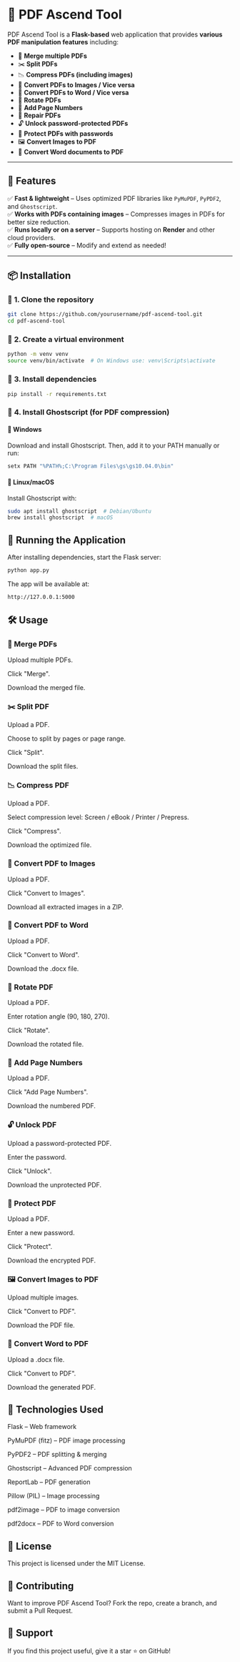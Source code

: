 # 📜 PDF Ascend Tool

PDF Ascend Tool is a **Flask-based** web application that provides **various PDF manipulation features** including:
- 📑 **Merge multiple PDFs**
- ✂️ **Split PDFs**
- 📉 **Compress PDFs (including images)**
- 📸 **Convert PDFs to Images / Vice versa**
- 📝 **Convert PDFs to Word / Vice versa**
- 🔄 **Rotate PDFs**
- 🔢 **Add Page Numbers**
- 🔧 **Repair PDFs**
- 🔓 **Unlock password-protected PDFs**
- 🔐 **Protect PDFs with passwords**
- 🖼️ **Convert Images to PDF**
- 📄 **Convert Word documents to PDF**

---

## 🚀 Features

✅ **Fast & lightweight** – Uses optimized PDF libraries like `PyMuPDF`, `PyPDF2`, and `Ghostscript`.  
✅ **Works with PDFs containing images** – Compresses images in PDFs for better size reduction.  
✅ **Runs locally or on a server** – Supports hosting on **Render** and other cloud providers.  
✅ **Fully open-source** – Modify and extend as needed!  

---

## 📦 Installation

### 🔹 **1. Clone the repository**
```sh
git clone https://github.com/yourusername/pdf-ascend-tool.git
cd pdf-ascend-tool
```
### 🔹 **2. Create a virtual environment**
```sh
python -m venv venv
source venv/bin/activate  # On Windows use: venv\Scripts\activate
```
### 🔹 **3. Install dependencies**
```sh
pip install -r requirements.txt
```
### 🔹 **4. Install Ghostscript (for PDF compression)**
#### 📌 Windows
Download and install Ghostscript.
Then, add it to your PATH manually or run:
```sh
setx PATH "%PATH%;C:\Program Files\gs\gs10.04.0\bin"
```
#### 📌 Linux/macOS
Install Ghostscript with:
```sh
sudo apt install ghostscript  # Debian/Ubuntu
brew install ghostscript  # macOS
```

## 🚀 Running the Application
After installing dependencies, start the Flask server:
```sh
python app.py
```
The app will be available at:
```sh
http://127.0.0.1:5000
```
## 🛠️ Usage
### 📑 Merge PDFs

Upload multiple PDFs.

Click "Merge".

Download the merged file.

### ✂️ Split PDF

Upload a PDF.

Choose to split by pages or page range.

Click "Split".

Download the split files.

### 📉 Compress PDF

Upload a PDF.

Select compression level: Screen / eBook / Printer / Prepress.

Click "Compress".

Download the optimized file.

### 📸 Convert PDF to Images

Upload a PDF.

Click "Convert to Images".

Download all extracted images in a ZIP.

### 📝 Convert PDF to Word

Upload a PDF.

Click "Convert to Word".

Download the .docx file.

### 🔄 Rotate PDF

Upload a PDF.

Enter rotation angle (90, 180, 270).

Click "Rotate".

Download the rotated file.

### 🔢 Add Page Numbers

Upload a PDF.

Click "Add Page Numbers".

Download the numbered PDF.

### 🔓 Unlock PDF

Upload a password-protected PDF.

Enter the password.

Click "Unlock".

Download the unprotected PDF.

### 🔐 Protect PDF

Upload a PDF.

Enter a new password.

Click "Protect".

Download the encrypted PDF.

### 🖼️ Convert Images to PDF

Upload multiple images.

Click "Convert to PDF".

Download the PDF file.

### 📄 Convert Word to PDF

Upload a .docx file.

Click "Convert to PDF".

Download the generated PDF.

## 🎯 Technologies Used

Flask – Web framework

PyMuPDF (fitz) – PDF image processing

PyPDF2 – PDF splitting & merging

Ghostscript – Advanced PDF compression

ReportLab – PDF generation

Pillow (PIL) – Image processing

pdf2image – PDF to image conversion

pdf2docx – PDF to Word conversion

## 📜 License
This project is licensed under the MIT License.
## 🤝 Contributing
Want to improve PDF Ascend Tool?
Fork the repo, create a branch, and submit a Pull Request.

## 🌟 Support
If you find this project useful, give it a star ⭐ on GitHub!
